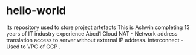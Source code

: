 # hello-world
Its repository used to store project artefacts
This is Ashwin completing 13 years of IT industry experience 
Abcd1
Cloud NAT - Network address translation
access to server without external IP address.
interconnect - Used to VPC of GCP . 

